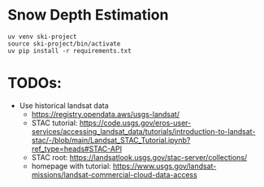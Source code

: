 # Snow Depth Estimation

```
uv venv ski-project
source ski-project/bin/activate
uv pip install -r requirements.txt
```

# TODOs:

- Use historical landsat data
  - https://registry.opendata.aws/usgs-landsat/
  - STAC tutorial: https://code.usgs.gov/eros-user-services/accessing_landsat_data/tutorials/introduction-to-landsat-stac/-/blob/main/Landsat_STAC_Tutorial.ipynb?ref_type=heads#STAC-API
  - STAC root: https://landsatlook.usgs.gov/stac-server/collections/
  - homepage with tutorial: https://www.usgs.gov/landsat-missions/landsat-commercial-cloud-data-access